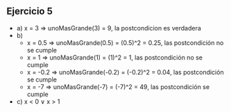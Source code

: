 ## Ejercicio 5

- a) x = 3 => unoMasGrande(3) = 9, la postcondicion es verdadera
- b) 
    - x = 0.5 => unoMasGrande(0.5) = (0.5)^2 = 0.25, las postcondición no se cumple
    - x = 1 => unoMasGrande(1) = (1)^2 = 1, las postcondición no se cumple
    - x = -0.2 => unoMasGrande(-0.2) = (-0.2)^2 = 0.04, las postcondición se cumple
    - x = -7 => unoMasGrande(-7) = (-7)^2 = 49, las postcondición se cumple
- c)  x < 0 ∨ x > 1
